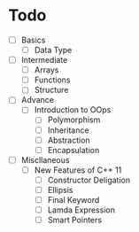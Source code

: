 # Todo

- [ ] Basics
  - [ ] Data Type
- [ ] Intermediate
  - [ ] Arrays
  - [ ] Functions
  - [ ] Structure
- [ ] Advance
  - [ ] Introduction to OOps
    - [ ] Polymorphism
    - [ ] Inheritance
    - [ ] Abstraction
    - [ ] Encapsulation
- [ ] Miscllaneous
  - [ ] New Features of C++ 11
    - [ ] Constructor Deligation
    - [ ] Ellipsis
    - [ ] Final Keyword
    - [ ] Lamda Expression
    - [ ] Smart Pointers
